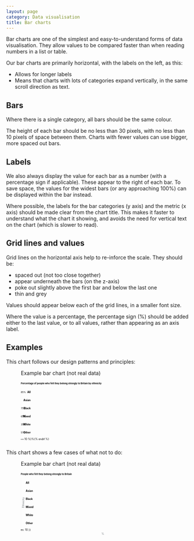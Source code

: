 ```yaml
---
layout: page
category: Data visualisation
title: Bar charts
---
```


Bar charts are one of the simplest and easy-to-understand forms of data visualisation. They allow values to be compared faster than when reading numbers in a list or table.

Our bar charts are primarily horizontal, with the labels on the left, as this:

* Allows for longer labels
* Means that charts with lots of categories expand vertically, in the same scroll direction as text.

## Bars

Where there is a single category, all bars should be the same colour.

The height of each bar should be no less than 30&#160;pixels, with no less than 10&#160;pixels of space between them. Charts with fewer values can use bigger, more spaced out bars.

## Labels

We also always display the value for each bar as a number (with a percentage sign if applicable). These appear to the right of each bar. To save space, the values for the widest bars (or any approaching 100%) can be displayed within the bar instead.

Where possible, the labels for the bar categories (y axis) and the metric (x axis) should be made clear from the chart title. This makes it faster to understand what the chart it showing, and avoids the need for vertical text on the chart (which is slower to read).

## Grid lines and values

Grid lines on the horizontal axis help to re-inforce the scale. They should be:

* spaced out (not too close together)
* appear underneath the bars (on the z-axis)
* poke out slightly above the first bar and below the last one
* thin and grey

Values should appear below each of the grid lines, in a smaller font size.

Where the value is a percentage, the percentage sign (%) should be added either to the last value, or to all values, rather than appearing as an axis label.

## Examples

This chart follows our design patterns and principles:

<figure class="example good">
  <figcaption>Example bar chart (not real data)</figcaption>
  <svg viewbox="0 -80 960 420">
    <text x="0" y="-30" font-weight="bold">Percentage of people who felt they belong strongly to Britain by ethnicity</text>
    <text x="60" y="24" font-weight="bold" text-anchor="end" font-size="16">All</text>
    <text x="60" y="74" font-weight="bold" text-anchor="end" font-size="16">Asian</text>
    <text x="60" y="124" font-weight="bold" text-anchor="end" font-size="16">Black</text>
    <text x="60" y="174" font-weight="bold" text-anchor="end" font-size="16">Mixed</text>
    <text x="60" y="224" font-weight="bold" text-anchor="end" font-size="16">White</text>
    <text x="60" y="274" font-weight="bold" text-anchor="end" font-size="16">Other</text>
    {% for i in (0..10) %}
      <line x1="{{ i | times: 85 | plus: 80.5 }}" x2="{{ i | times: 85 | plus: 80.5 }}" y1="-10" y2="295" stroke="#e6e6e6" stroke-width="1" />
      <text x="{{ i | times: 85 | plus: 80.5 }}" y="315" text-anchor="middle" font-size="16">{{ i | times: 10 }}{% if i == 10 %}%{% endif %}</text>
    {% endfor %}
    <rect width="{{ 90 | times: 8.5 }}" height="35" x="80" y="0" fill="#2B8CC4"></rect>
    <rect width="{{ 99 | times: 8.5 }}" height="35" x="80" y="50" fill="#2B8CC4"></rect>
    <rect width="{{ 75 | times: 8.5 }}" height="35" x="80" y="100" fill="#2B8CC4"></rect>
    <rect width="{{ 65 | times: 8.5 }}" height="35" x="80" y="150" fill="#2B8CC4"></rect>
    <rect width="{{ 35 | times: 8.5 }}" height="35" x="80" y="200" fill="#2B8CC4"></rect>
    <rect width="{{ 51 | times: 8.5 }}" height="35" x="80" y="250" fill="#2B8CC4"></rect>
    <text x="{{ 90 | times: 8.5 | plus: 85.5 }}" y="24" text-anchor="start">85%</text>
    <text x="{{ 99 | times: 8.5 | plus: 75.5 }}" y="74" text-anchor="end" fill="white">99%</text>
    <text x="{{ 75 | times: 8.5 | plus: 85.5 }}" y="124" text-anchor="start">75%</text>
    <text x="{{ 65 | times: 8.5 | plus: 85.5 }}" y="174" text-anchor="start">65%</text>
    <text x="{{ 35 | times: 8.5 | plus: 85.5 }}" y="224" text-anchor="start">35%</text>
    <text x="{{ 51 | times: 8.5 | plus: 85.5 }}" y="274" text-anchor="start">51%</text>
  </svg>
</figure>

This chart shows a few cases of what not to do:

<figure class="example bad">
  <figcaption>Example bar chart (not real data)</figcaption>
  <svg viewbox="0 -80 960 420">
    <text x="0" y="-30" font-weight="bold">People who felt they belong strongly to Britain</text>
    <text x="20" y="140" font-weight="normal" text-anchor="middle" font-size="16" transform="rotate(-90, 20, 140)" fill="#6F777B">Ethnicity</text>
    <text x="30" y="24" font-weight="bold" text-anchor="start" font-size="16">All</text>
    <text x="30" y="74" font-weight="bold" text-anchor="start" font-size="16">Asian</text>
    <text x="30" y="124" font-weight="bold" text-anchor="start" font-size="16">Black</text>
    <text x="30" y="174" font-weight="bold" text-anchor="start" font-size="16">Mixed</text>
    <text x="30" y="224" font-weight="bold" text-anchor="start" font-size="16">White</text>
    <text x="30" y="274" font-weight="bold" text-anchor="start" font-size="16">Other</text>
    {% for i in (0..10) %}
      <line x1="{{ i | times: 85 | plus: 80.5 }}" x2="{{ i | times: 85 | plus: 80.5 }}" y1="-10" y2="295" stroke="#e6e6e6" stroke-width="1" />
      <text x="{{ i | times: 85 | plus: 80.5 }}" y="315" text-anchor="middle" font-size="16">{{ i | times: 10 }}</text>
    {% endfor %}
    <rect width="{{ 90 | times: 8.5 }}" height="35" x="80" y="0" fill="#2B8CC4"></rect>
    <rect width="{{ 99 | times: 8.5 }}" height="35" x="80" y="50" fill="#2B8CC4"></rect>
    <rect width="{{ 75 | times: 8.5 }}" height="35" x="80" y="100" fill="#2B8CC4"></rect>
    <rect width="{{ 65 | times: 8.5 }}" height="35" x="80" y="150" fill="#2B8CC4"></rect>
    <rect width="{{ 35 | times: 8.5 }}" height="35" x="80" y="200" fill="#2B8CC4"></rect>
    <rect width="{{ 51 | times: 8.5 }}" height="35" x="80" y="250" fill="#2B8CC4"></rect>
    <text x="505" y="340" font-weight="normal" text-anchor="middle" font-size="16" fill="#6F777B">%</text>
  </svg>
</figure>
